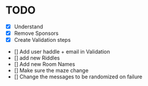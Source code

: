 # TODO
- [x] Understand
- [x] Remove Sponsors
- [x] Create Validation steps
- [] Add user haddle + email in Validation
- [] add new Riddles
- [] Add new Room Names
- [] Make sure the maze change 
- [] Change the messages to be randomized on failure